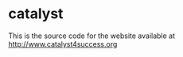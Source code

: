 catalyst
========

This is the source code for the website available at
http://www.catalyst4success.org

